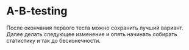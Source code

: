 # A-B-testing
После окончания первого теста можно сохранить лучший вариант.
Далее делать следующее изменение и опять начинать собирать статистику и так до бесконечности.
